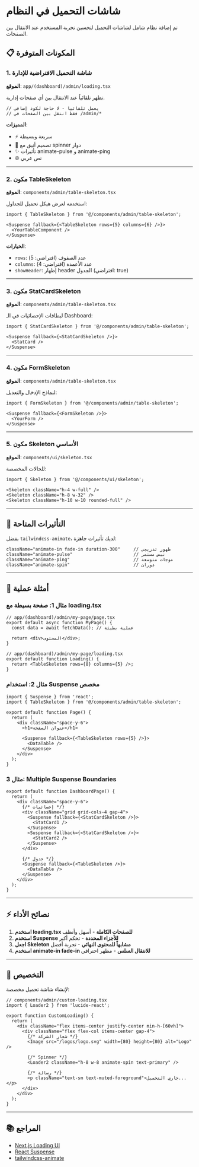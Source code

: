 # شاشات التحميل في النظام

تم إضافة نظام شامل لشاشات التحميل لتحسين تجربة المستخدم عند الانتقال بين الصفحات.

## 📋 المكونات المتوفرة

### 1. شاشة التحميل الافتراضية للإدارة
**الموقع**: `app/(dashboard)/admin/loading.tsx`

تظهر تلقائياً عند الانتقال بين أي صفحات إدارية.

```tsx
// يعمل تلقائياً - لا حاجة لكود إضافي
// فقط انتقل بين الصفحات في /admin/*
```

**المميزات**:
- ⚡ سريعة وبسيطة
- 🎨 تصميم أنيق مع spinner دوار
- ✨ تأثيرات animate-pulse و animate-ping
- 🌐 نص عربي

---

### 2. مكون TableSkeleton
**الموقع**: `components/admin/table-skeleton.tsx`

استخدمه لعرض هيكل تحميل للجداول:

```tsx
import { TableSkeleton } from '@/components/admin/table-skeleton';

<Suspense fallback={<TableSkeleton rows={5} columns={6} />}>
  <YourTableComponent />
</Suspense>
```

**الخيارات**:
- `rows`: عدد الصفوف (افتراضي: 5)
- `columns`: عدد الأعمدة (افتراضي: 4)
- `showHeader`: إظهار header الجدول (افتراضي: true)

---

### 3. مكون StatCardSkeleton
**الموقع**: `components/admin/table-skeleton.tsx`

لبطاقات الإحصائيات في الـ Dashboard:

```tsx
import { StatCardSkeleton } from '@/components/admin/table-skeleton';

<Suspense fallback={<StatCardSkeleton />}>
  <StatCard />
</Suspense>
```

---

### 4. مكون FormSkeleton
**الموقع**: `components/admin/table-skeleton.tsx`

لنماذج الإدخال والتعديل:

```tsx
import { FormSkeleton } from '@/components/admin/table-skeleton';

<Suspense fallback={<FormSkeleton />}>
  <YourForm />
</Suspense>
```

---

### 5. مكون Skeleton الأساسي
**الموقع**: `components/ui/skeleton.tsx`

للحالات المخصصة:

```tsx
import { Skeleton } from '@/components/ui/skeleton';

<Skeleton className="h-4 w-full" />
<Skeleton className="h-8 w-32" />
<Skeleton className="h-10 w-10 rounded-full" />
```

---

## 🎨 التأثيرات المتاحة

بفضل `tailwindcss-animate`، لديك تأثيرات جاهزة:

```tsx
className="animate-in fade-in duration-300"     // ظهور تدريجي
className="animate-pulse"                       // نبض مستمر
className="animate-ping"                        // موجات متوسعة
className="animate-spin"                        // دوران
```

---

## 📝 أمثلة عملية

### مثال 1: صفحة بسيطة مع loading.tsx
```tsx
// app/(dashboard)/admin/my-page/page.tsx
export default async function MyPage() {
  const data = await fetchData(); // عملية بطيئة
  
  return <div>المحتوى</div>;
}

// app/(dashboard)/admin/my-page/loading.tsx
export default function Loading() {
  return <TableSkeleton rows={8} columns={5} />;
}
```

### مثال 2: استخدام Suspense مخصص
```tsx
import { Suspense } from 'react';
import { TableSkeleton } from '@/components/admin/table-skeleton';

export default function Page() {
  return (
    <div className="space-y-6">
      <h1>عنوان الصفحة</h1>
      
      <Suspense fallback={<TableSkeleton rows={5} />}>
        <DataTable />
      </Suspense>
    </div>
  );
}
```

### مثال 3: Multiple Suspense Boundaries
```tsx
export default function DashboardPage() {
  return (
    <div className="space-y-6">
      {/* إحصائيات */}
      <div className="grid grid-cols-4 gap-4">
        <Suspense fallback={<StatCardSkeleton />}>
          <StatCard1 />
        </Suspense>
        <Suspense fallback={<StatCardSkeleton />}>
          <StatCard2 />
        </Suspense>
      </div>
      
      {/* جدول */}
      <Suspense fallback={<TableSkeleton />}>
        <DataTable />
      </Suspense>
    </div>
  );
}
```

---

## ⚡ نصائح الأداء

1. **استخدم loading.tsx للصفحات الكاملة** - أسهل وأنظف
2. **استخدم Suspense للأجزاء المحددة** - تحكم أكبر
3. **اجعل Skeleton مشابهاً للمحتوى النهائي** - تجربة أفضل
4. **استخدم animate-in fade-in للانتقال السلس** - مظهر احترافي

---

## 🔧 التخصيص

لإنشاء شاشة تحميل مخصصة:

```tsx
// components/admin/custom-loading.tsx
import { Loader2 } from 'lucide-react';

export function CustomLoading() {
  return (
    <div className="flex items-center justify-center min-h-[60vh]">
      <div className="flex flex-col items-center gap-4">
        {/* شعار الشركة */}
        <Image src="/logos/logo.svg" width={80} height={80} alt="Logo" />
        
        {/* Spinner */}
        <Loader2 className="h-8 w-8 animate-spin text-primary" />
        
        {/* رسالة */}
        <p className="text-sm text-muted-foreground">جاري التحميل...</p>
      </div>
    </div>
  );
}
```

---

## 📚 المراجع

- [Next.js Loading UI](https://nextjs.org/docs/app/building-your-application/routing/loading-ui-and-streaming)
- [React Suspense](https://react.dev/reference/react/Suspense)
- [tailwindcss-animate](https://github.com/jamiebuilds/tailwindcss-animate)
